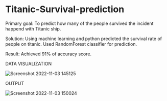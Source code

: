 # Titanic-Survival-prediction

Primary goal: To predict how many of the people survived the incident happend with Titanic ship.

Solution: Using machine learning and python predicted the survival rate of people on titanic. Used RandomForest classifier for prediction.

Result: Achieved 91% of accuracy score.

DATA VISUALIZATION

![Screenshot 2022-11-03 145125](https://user-images.githubusercontent.com/99254412/199687407-883924ce-e99a-4705-9f62-0022d3f203b7.png)

OUTPUT

![Screenshot 2022-11-03 150024](https://user-images.githubusercontent.com/99254412/199687473-d002ecf4-e5fc-4407-b056-0ca8a981dc26.png)

